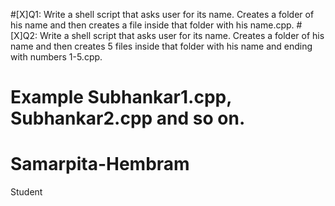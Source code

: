#[X]Q1: Write a shell script that asks user for its name. Creates a folder of his name and then creates a file inside that folder with his name.cpp.
#[X]Q2: Write a shell script that asks user for its name. Creates a folder of his name and then creates 5 files inside that folder with his name and ending with numbers 1-5.cpp. 
# Example Subhankar1.cpp, Subhankar2.cpp and so on. 

# Samarpita-Hembram
Student
